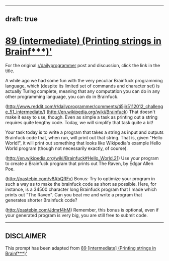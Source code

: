 ---
draft: true
----

# [89 (intermediate) (Printing strings in Brainf***)'](https://www.reddit.com/r/dailyprogrammer/comments/yj32c/8202012_challenge_89_intermediate_printing/)

For the original [r/dailyprogrammer](https://www.reddit.com/r/dailyprogrammer/) post and discussion, click the link in the title.

A while ago we had some fun with the very peculiar Brainfuck programming language, which (despite its limited set of commands and character set) is actually Turing complete, meaning that any computation you can do in any other programming language, you can do in Brainfuck.

(http://www.reddit.com/r/dailyprogrammer/comments/ti5ji/5112012_challenge_51_intermediate/)
(http://en.wikipedia.org/wiki/Brainfuck)
That doesn't make it easy to use, though. Even as simple a task as printing out a string requires quite lengthy code. Today, we will simplify that task quite a bit!

Your task today is to write a program that takes a string as input and outputs Brainfuck code that, when run, will print out that string. That is, given "Hello World!", it will print out something that looks like Wikipedia's example Hello World program (though not necessarily exactly, of course). 

(http://en.wikipedia.org/wiki/Brainfuck#Hello_World.21)
Use your program to create a Brainfuck program that prints out The Raven, by Edgar Allen Poe.

(http://pastebin.com/v8AbQRFv)
Bonus: Try to optimize your program in such a way as to make the brainfuck code as short as possible. Here, for instance, is a 34500 character long Brainfuck program that I made which prints out "The Raven". Can you beat me and write a program that generates shorter Brainfuck code? 

(http://pastebin.com/Jdmrf4hM)
Remember, this bonus is optional, even if your generated program is very big, you are still free to submit code. 


----
## **DISCLAIMER**
This prompt has been adapted from [89 [intermediate] (Printing strings in Brainf***)'](https://www.reddit.com/r/dailyprogrammer/comments/yj32c/8202012_challenge_89_intermediate_printing/
)

